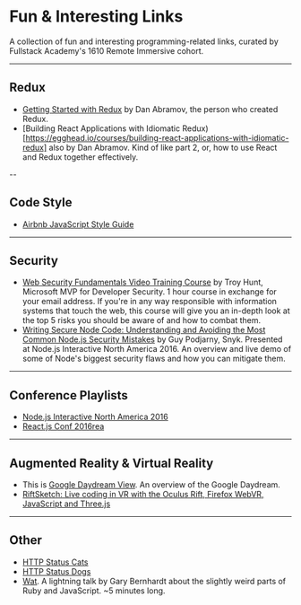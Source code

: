# Fun & Interesting Links
A collection of fun and interesting programming-related links, curated by Fullstack Academy's 1610 Remote Immersive cohort.

---

## Redux

* [Getting Started with Redux](https://egghead.io/courses/getting-started-with-redux) by Dan Abramov, the person who created Redux.
* [Building React Applications with Idiomatic Redux)[https://egghead.io/courses/building-react-applications-with-idiomatic-redux] also by Dan Abramov. Kind of like part 2, or, how to use React and Redux together effectively.

--

## Code Style

* [Airbnb JavaScript Style Guide](http://airbnb.io/javascript/)

---

## Security

* [Web Security Fundamentals Video Training Course](https://info.varonis.com/web-security-fundamentals) by Troy Hunt, Microsoft MVP for Developer Security. 1 hour course in exchange for your email address. If you're in any way responsible with information systems that touch the web, this course will give you an in-depth look at the top 5 risks you should be aware of and how to combat them.
* [Writing Secure Node Code: Understanding and Avoiding the Most Common Node.js Security Mistakes](https://youtu.be/QSMbk2nLTBk?list=PLfMzBWSH11xYaaHMalNKqcEurBH8LstB8) by Guy Podjarny, Snyk. Presented at Node.js Interactive North America 2016. An overview and live demo of some of Node's biggest security flaws and how you can mitigate them.

---

## Conference Playlists

* [Node.js Interactive North America 2016](https://www.youtube.com/playlist?list=PLfMzBWSH11xYaaHMalNKqcEurBH8LstB8)
* [React.js Conf 2016rea](https://www.youtube.com/playlist?list=PLb0IAmt7-GS0M8Q95RIc2lOM6nc77q1IY)

---

## Augmented Reality & Virtual Reality

* This is [Google Daydream View](https://www.youtube.com/watch?v=AX9ZQqqoMzo&feature=youtu.be). An overview of the Google Daydream.
* [RiftSketch: Live coding in VR with the Oculus Rift, Firefox WebVR, JavaScript and Three.js](https://www.youtube.com/watch?v=db-7J5OaSag)

---

## Other

* [HTTP Status Cats](https://http.cat/)
* [HTTP Status Dogs](https://httpstatusdogs.com/)
* [Wat](https://www.destroyallsoftware.com/talks/wat). A lightning talk by Gary Bernhardt about the slightly weird parts of Ruby and JavaScript. ~5 minutes long.
